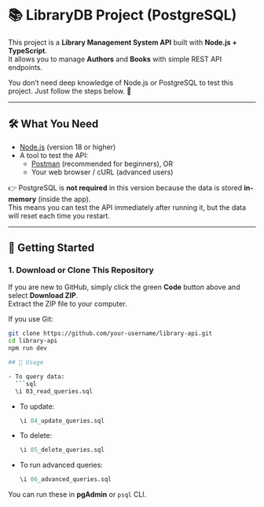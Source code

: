 # 📚 LibraryDB Project (PostgreSQL)

This project is a **Library Management System API** built with **Node.js + TypeScript**.  
It allows you to manage **Authors** and **Books** with simple REST API endpoints.  

You don’t need deep knowledge of Node.js or PostgreSQL to test this project. Just follow the steps below. 🚀

---

## 🛠 What You Need
- [Node.js](https://nodejs.org/) (version 18 or higher)
- A tool to test the API:
  - [Postman](https://www.postman.com/downloads/) (recommended for beginners), OR
  - Your web browser / cURL (advanced users)

👉 PostgreSQL is **not required** in this version because the data is stored **in-memory** (inside the app).  
This means you can test the API immediately after running it, but the data will reset each time you restart.

---

## 🚀 Getting Started

### 1. Download or Clone This Repository
If you are new to GitHub, simply click the green **Code** button above and select **Download ZIP**.  
Extract the ZIP file to your computer.  

If you use Git:
```bash
git clone https://github.com/your-username/library-api.git
cd library-api
npm run dev

## 📖 Usage

- To query data:
  ```sql
  \i 03_read_queries.sql
  ```

- To update:
  ```sql
  \i 04_update_queries.sql
  ```

- To delete:
  ```sql
  \i 05_delete_queries.sql
  ```

- To run advanced queries:
  ```sql
  \i 06_advanced_queries.sql
  ```

You can run these in **pgAdmin** or `psql` CLI.
